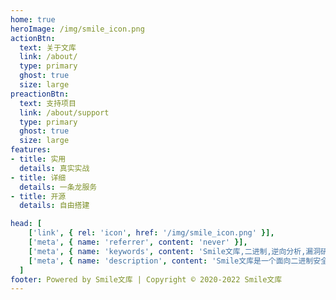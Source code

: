 ```yaml
---
home: true
heroImage: /img/smile_icon.png
actionBtn:
  text: 关于文库
  link: /about/
  type: primary
  ghost: true
  size: large
preactionBtn:
  text: 支持项目
  link: /about/support
  type: primary
  ghost: true
  size: large
features:
- title: 实用
  details: 真实实战
- title: 详细
  details: 一条龙服务
- title: 开源
  details: 自由搭建

head: [
    ['link', { rel: 'icon', href: '/img/smile_icon.png' }],
    ['meta', { name: 'referrer', content: 'never' }],
    ['meta', { name: 'keywords', content: 'Smile文库,二进制,逆向分析,漏洞研究,符号执行,模糊测试' }],
    ['meta', { name: 'description', content: 'Smile文库是一个面向二进制安全研究和逆向分析的知识库，涉及逆向分析，IOT/Linux/Windows等漏洞挖掘，Fuzzing，符号执行等方面的内容，主要用于整理逆向分析技巧及二进制漏洞挖掘技巧，帮助大家更好的入门二进制安全。目前主要用于个人技能和知识库的储备。' }],
  ]
footer: Powered by Smile文库 | Copyright © 2020-2022 Smile文库
---
```


</br>
</br>
<a-alert type="info" message="提示" description="由于传播、利用此文所提供的信息而造成的任何直接或者间接的后果及损失，均由使用者本人负责，文章作者不为此承担任何责任。Smile文库拥有对此文章的修改和解释权如欲转载或传播此文章，必须保证此文章的完整性，包括版权声明等全部内容。未经作者允许，不得任意修改或者增减此文章内容，不得以任何方式将其用于商业目的。" showIcon>
</a-alert>

</br>
</br>

<template>
  <a-steps>
    <a-step status="finish" title="Login Github">
      <a-icon slot="icon" type="github" />
    </a-step>
    <a-step status="finish" title="Star">
      <a-icon slot="icon" type="star" />
    </a-step>
    <a-step status="process" title="Reading">
      <a-icon slot="icon" type="loading" />
    </a-step>
    <a-step status="wait" title="Thank">
      <a-icon slot="icon" type="smile-o" />
    </a-step>
  </a-steps>
</template>